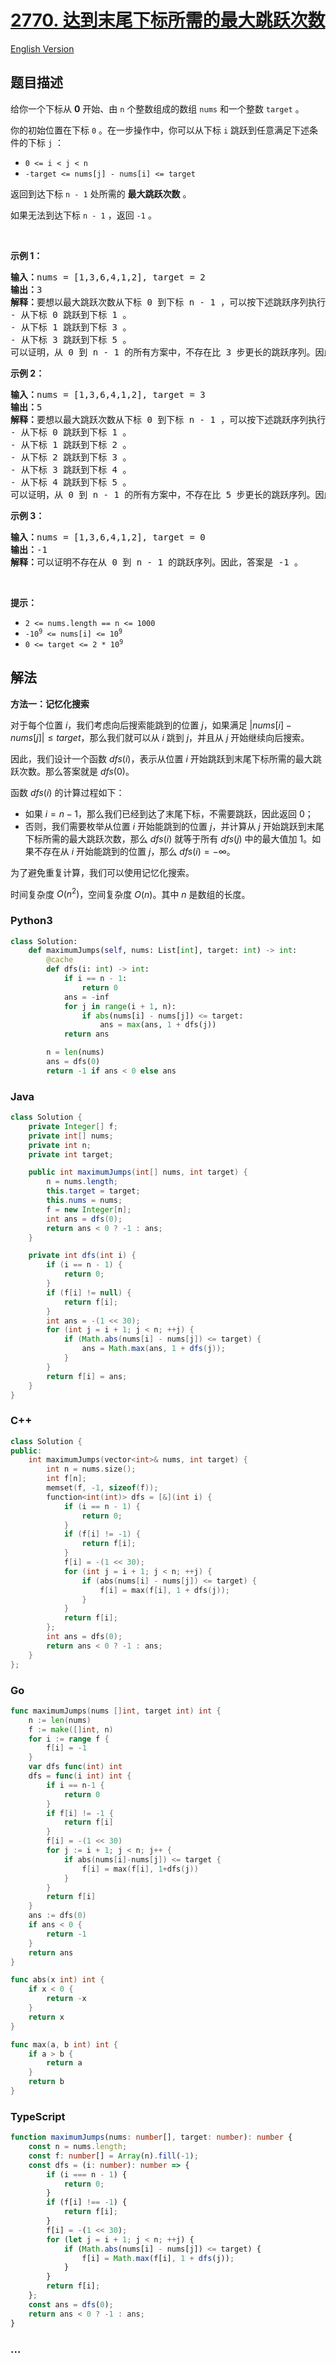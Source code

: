 # [2770. 达到末尾下标所需的最大跳跃次数](https://leetcode.cn/problems/maximum-number-of-jumps-to-reach-the-last-index)

[English Version](/solution/2700-2799/2770.Maximum%20Number%20of%20Jumps%20to%20Reach%20the%20Last%20Index/README_EN.md)

## 题目描述

<!-- 这里写题目描述 -->

<p>给你一个下标从 <strong>0</strong> 开始、由 <code>n</code> 个整数组成的数组 <code>nums</code> 和一个整数 <code>target</code> 。</p>

<p>你的初始位置在下标 <code>0</code> 。在一步操作中，你可以从下标 <code>i</code> 跳跃到任意满足下述条件的下标 <code>j</code> ：</p>

<ul>
	<li><code>0 &lt;= i &lt; j &lt; n</code></li>
	<li><code>-target &lt;= nums[j] - nums[i] &lt;= target</code></li>
</ul>

<p>返回到达下标 <code>n - 1</code> 处所需的 <strong>最大跳跃次数</strong> 。</p>

<p>如果无法到达下标 <code>n - 1</code> ，返回 <code>-1</code> 。</p>

<p>&nbsp;</p>

<p><strong>示例 1：</strong></p>

<pre><strong>输入：</strong>nums = [1,3,6,4,1,2], target = 2
<strong>输出：</strong>3
<strong>解释：</strong>要想以最大跳跃次数从下标 0 到下标 n - 1 ，可以按下述跳跃序列执行操作：
- 从下标 0 跳跃到下标 1 。 
- 从下标 1 跳跃到下标 3 。 
- 从下标 3 跳跃到下标 5 。 
可以证明，从 0 到 n - 1 的所有方案中，不存在比 3 步更长的跳跃序列。因此，答案是 3 。 </pre>

<p><strong>示例 2：</strong></p>

<pre><strong>输入：</strong>nums = [1,3,6,4,1,2], target = 3
<strong>输出：</strong>5
<strong>解释：</strong>要想以最大跳跃次数从下标 0 到下标 n - 1 ，可以按下述跳跃序列执行操作：
- 从下标 0 跳跃到下标 1 。 
- 从下标 1 跳跃到下标 2 。 
- 从下标 2 跳跃到下标 3 。 
- 从下标 3 跳跃到下标 4 。 
- 从下标 4 跳跃到下标 5 。 
可以证明，从 0 到 n - 1 的所有方案中，不存在比 5 步更长的跳跃序列。因此，答案是 5 。 </pre>

<p><strong>示例 3：</strong></p>

<pre><strong>输入：</strong>nums = [1,3,6,4,1,2], target = 0
<strong>输出：</strong>-1
<strong>解释：</strong>可以证明不存在从 0 到 n - 1 的跳跃序列。因此，答案是 -1 。 
</pre>

<p>&nbsp;</p>

<p><strong>提示：</strong></p>

<ul>
	<li><code>2 &lt;= nums.length == n &lt;= 1000</code></li>
	<li><code>-10<sup>9</sup>&nbsp;&lt;= nums[i]&nbsp;&lt;= 10<sup>9</sup></code></li>
	<li><code>0 &lt;= target &lt;= 2 * 10<sup>9</sup></code></li>
</ul>

## 解法

<!-- 这里可写通用的实现逻辑 -->

**方法一：记忆化搜索**

对于每个位置 $i$，我们考虑向后搜索能跳到的位置 $j$，如果满足 $|nums[i] - nums[j]| \leq target$，那么我们就可以从 $i$ 跳到 $j$，并且从 $j$ 开始继续向后搜索。

因此，我们设计一个函数 $dfs(i)$，表示从位置 $i$ 开始跳跃到末尾下标所需的最大跳跃次数。那么答案就是 $dfs(0)$。

函数 $dfs(i)$ 的计算过程如下：

-   如果 $i = n - 1$，那么我们已经到达了末尾下标，不需要跳跃，因此返回 $0$；
-   否则，我们需要枚举从位置 $i$ 开始能跳到的位置 $j$，并计算从 $j$ 开始跳跃到末尾下标所需的最大跳跃次数，那么 $dfs(i)$ 就等于所有 $dfs(j)$ 中的最大值加 $1$。如果不存在从 $i$ 开始能跳到的位置 $j$，那么 $dfs(i) = -\infty$。

为了避免重复计算，我们可以使用记忆化搜索。

时间复杂度 $O(n^2)$，空间复杂度 $O(n)$。其中 $n$ 是数组的长度。

<!-- tabs:start -->

### **Python3**

<!-- 这里可写当前语言的特殊实现逻辑 -->

```python
class Solution:
    def maximumJumps(self, nums: List[int], target: int) -> int:
        @cache
        def dfs(i: int) -> int:
            if i == n - 1:
                return 0
            ans = -inf
            for j in range(i + 1, n):
                if abs(nums[i] - nums[j]) <= target:
                    ans = max(ans, 1 + dfs(j))
            return ans

        n = len(nums)
        ans = dfs(0)
        return -1 if ans < 0 else ans
```

### **Java**

<!-- 这里可写当前语言的特殊实现逻辑 -->

```java
class Solution {
    private Integer[] f;
    private int[] nums;
    private int n;
    private int target;

    public int maximumJumps(int[] nums, int target) {
        n = nums.length;
        this.target = target;
        this.nums = nums;
        f = new Integer[n];
        int ans = dfs(0);
        return ans < 0 ? -1 : ans;
    }

    private int dfs(int i) {
        if (i == n - 1) {
            return 0;
        }
        if (f[i] != null) {
            return f[i];
        }
        int ans = -(1 << 30);
        for (int j = i + 1; j < n; ++j) {
            if (Math.abs(nums[i] - nums[j]) <= target) {
                ans = Math.max(ans, 1 + dfs(j));
            }
        }
        return f[i] = ans;
    }
}
```

### **C++**

```cpp
class Solution {
public:
    int maximumJumps(vector<int>& nums, int target) {
        int n = nums.size();
        int f[n];
        memset(f, -1, sizeof(f));
        function<int(int)> dfs = [&](int i) {
            if (i == n - 1) {
                return 0;
            }
            if (f[i] != -1) {
                return f[i];
            }
            f[i] = -(1 << 30);
            for (int j = i + 1; j < n; ++j) {
                if (abs(nums[i] - nums[j]) <= target) {
                    f[i] = max(f[i], 1 + dfs(j));
                }
            }
            return f[i];
        };
        int ans = dfs(0);
        return ans < 0 ? -1 : ans;
    }
};
```

### **Go**

```go
func maximumJumps(nums []int, target int) int {
	n := len(nums)
	f := make([]int, n)
	for i := range f {
		f[i] = -1
	}
	var dfs func(int) int
	dfs = func(i int) int {
		if i == n-1 {
			return 0
		}
		if f[i] != -1 {
			return f[i]
		}
		f[i] = -(1 << 30)
		for j := i + 1; j < n; j++ {
			if abs(nums[i]-nums[j]) <= target {
				f[i] = max(f[i], 1+dfs(j))
			}
		}
		return f[i]
	}
	ans := dfs(0)
	if ans < 0 {
		return -1
	}
	return ans
}

func abs(x int) int {
	if x < 0 {
		return -x
	}
	return x
}

func max(a, b int) int {
	if a > b {
		return a
	}
	return b
}
```

### **TypeScript**

```ts
function maximumJumps(nums: number[], target: number): number {
    const n = nums.length;
    const f: number[] = Array(n).fill(-1);
    const dfs = (i: number): number => {
        if (i === n - 1) {
            return 0;
        }
        if (f[i] !== -1) {
            return f[i];
        }
        f[i] = -(1 << 30);
        for (let j = i + 1; j < n; ++j) {
            if (Math.abs(nums[i] - nums[j]) <= target) {
                f[i] = Math.max(f[i], 1 + dfs(j));
            }
        }
        return f[i];
    };
    const ans = dfs(0);
    return ans < 0 ? -1 : ans;
}
```

### **...**

```

```

<!-- tabs:end -->

